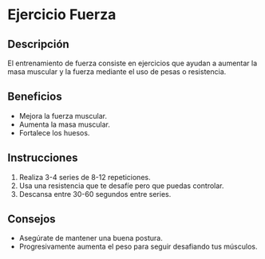 # Ejercicio Fuerza

## Descripción
El entrenamiento de fuerza consiste en ejercicios que ayudan a aumentar la masa muscular y la fuerza mediante el uso de pesas o resistencia.

## Beneficios
- Mejora la fuerza muscular.
- Aumenta la masa muscular.
- Fortalece los huesos.

## Instrucciones
1. Realiza 3-4 series de 8-12 repeticiones.
2. Usa una resistencia que te desafíe pero que puedas controlar.
3. Descansa entre 30-60 segundos entre series.

## Consejos
- Asegúrate de mantener una buena postura.
- Progresivamente aumenta el peso para seguir desafiando tus músculos.
